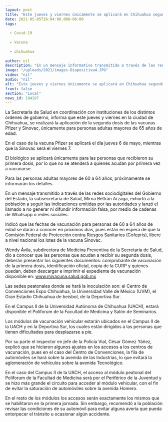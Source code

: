 ```yaml
---
layout: post
title: "Este jueves y viernes únicamente se aplicará en Chihuahua segunda dosis de vacuna a mayores de 65 años"
date: 2021-05-05T16:04:00.000-06:00
tags:
  
  - Covid-19
  
  - Vacuna
  
  - chihuahua
  
author: nil
description: "En un mensaje informativo transmitido a través de las redes sociodigitales del Gobierno del Estado, la Secretaría de Salud dio a conocer que el jueves se aplicará la vacuna de Pfizer y el viernes la de Sinovac"
image: "/uploads/2021/images-Diapositiva4.JPG"
video: "nil"
audio: "nil"
alt: "Este jueves y viernes únicamente se aplicará en Chihuahua segunda dosis de vacuna a mayores de 65 años"
front: false
section: "Local"
news_id: 184287
---
```


La Secretaría de Salud en coordinación con instituciones de los distintos órdenes de gobierno, informa que este jueves y viernes en la ciudad de Chihuahua, se realizará la aplicación de la segunda dosis de las vacunas Pfizer y Sinovac, únicamente para personas adultas mayores de 65 años de edad.

En el caso de la vacuna Pfizer se aplicará el día jueves 6 de mayo, mientras que la Sinovac será el viernes 7.

El biológico se aplicará únicamente para las personas que recibieron su primera dosis, por lo que no se atenderá a quienes acudan por primera vez a vacunarse.

Para las personas adultas mayores de 60 a 64 años, próximamente se informarán los detalles.

En un mensaje transmitido a través de las redes sociodigitales del Gobierno del Estado, la subsecretaria de Salud, Mirna Beltrán Arzaga, exhortó a la población a seguir las indicaciones emitidas por las autoridades y lanzó el llamado a no generar ni difundir información falsa, por medio de cadenas de Whatsapp o redes sociales.

Indicó que las fechas de vacunación para personas de 60 a 64 años de edad se darán a conocer en próximos días, pues están en espera de que la Comisión Federal de Protección contra Riesgos Sanitarios (Cofepris), libere a nivel nacional los lotes de la vacuna Sinovac.

Wendy Ávila, subdirectora de Medicina Preventiva de la Secretaría de Salud, dio a conocer que las personas que acudan a recibir su segunda dosis, deberán presentar los siguientes documentos: comprobante de vacunación de la primera dosis, identificación oficial, copia de la CURP y quienes puedan, deben descargar e imprimir el expediente de vacunación disponible en: www.mivacuna.salud.gob.mx

Las sedes peatonales donde se hará la inoculación son: el Centro de Convenciones Expo Chihuahua, la Universidad Valle de México (UVM), el Gran Estadio Chihuahua de beisbol, de la Deportiva Sur.

En el Campus II de la Universidad Autónoma de Chihuahua (UACH), estará disponible el Poliforum de la Facultad de Medicina y Salón de Seminarios.

Los módulos de vacunación vehicular estarán ubicados en el Campus II de la UACH y en la Deportiva Sur, los cuales están dirigidos a las personas que tienen dificultades para desplazarse a pie.

Por su parte el inspector en jefe de la Policía Vial, César Gómez Yáñez, explicó que se hicieron algunos ajustes en los accesos a los centros de vacunación, pues en el caso del Centro de Convenciones, la fila de automóviles se hará sobre la avenida de las Industrias, lo que evitará la aglomeración de vehículos sobre la avenida Tecnológico.

En el caso del Campus II de la UACH, el acceso al módulo peatonal del Poliforum de la Facultad de Medicina será por el Periférico de la Juventud y se hizo más grande el circuito para acceder al módulo vehicular, con el fin de evitar la saturación de automóviles sobre la avenida Homero.

En el resto de los módulos los accesos serán exactamente los mismos que se habilitaron en la primera jornada. Sin embargo, recomendó a la población revisar las condiciones de su automóvil para evitar alguna avería que pueda entorpecer el tránsito u ocasionar algún accidente.
